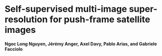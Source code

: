 # Self-supervised multi-image super-resolution for push-frame satellite images

#### Ngoc Long Nguyen, Jérémy Anger, Axel Davy,  Pablo Arias, and Gabriele Facciolo


